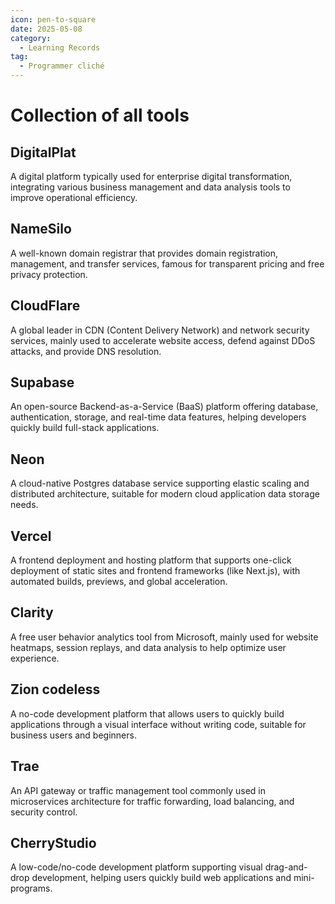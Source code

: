 ```yaml
---
icon: pen-to-square
date: 2025-05-08
category:
  - Learning Records
tag:
  - Programmer cliché
---
```


# Collection of all tools

## DigitalPlat
A digital platform typically used for enterprise digital transformation, integrating various business management and data analysis tools to improve operational efficiency.

## NameSilo
A well-known domain registrar that provides domain registration, management, and transfer services, famous for transparent pricing and free privacy protection.

## CloudFlare
A global leader in CDN (Content Delivery Network) and network security services, mainly used to accelerate website access, defend against DDoS attacks, and provide DNS resolution.

## Supabase
An open-source Backend-as-a-Service (BaaS) platform offering database, authentication, storage, and real-time data features, helping developers quickly build full-stack applications.

## Neon
A cloud-native Postgres database service supporting elastic scaling and distributed architecture, suitable for modern cloud application data storage needs.

## Vercel
A frontend deployment and hosting platform that supports one-click deployment of static sites and frontend frameworks (like Next.js), with automated builds, previews, and global acceleration.

## Clarity
A free user behavior analytics tool from Microsoft, mainly used for website heatmaps, session replays, and data analysis to help optimize user experience.

## Zion codeless
A no-code development platform that allows users to quickly build applications through a visual interface without writing code, suitable for business users and beginners.

## Trae
An API gateway or traffic management tool commonly used in microservices architecture for traffic forwarding, load balancing, and security control.

## CherryStudio
A low-code/no-code development platform supporting visual drag-and-drop development, helping users quickly build web applications and mini-programs.

